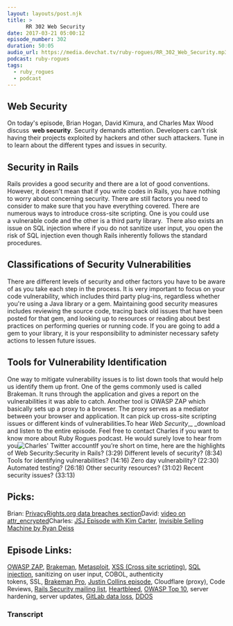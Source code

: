 ```yaml
---
layout: layouts/post.njk
title: >
      RR 302 Web Security
date: 2017-03-21 05:00:12
episode_number: 302
duration: 50:05
audio_url: https://media.devchat.tv/ruby-rogues/RR_302_Web_Security.mp3
podcast: ruby-rogues
tags: 
  - ruby_rogues
  - podcast
---
```


## **Web Security**
On today's episode, Brian Hogan, David Kimura, and Charles Max Wood discuss **&nbsp;web security**.&nbsp;Security&nbsp;demands attention. Developers can't risk having their projects exploited by hackers and other such attackers. Tune in to learn about the different types and issues in security.
## **Security in&nbsp;Rails**
Rails provides a good security and there are a lot of good conventions. However, it doesn't mean that if you write codes in Rails, you have nothing to worry about concerning security. There are still factors you need to consider&nbsp;to make sure that you have everything covered. There are numerous ways to introduce cross-site scripting. One is you could use a&nbsp;vulnerable code and the other is a third party library. &nbsp;There also exists an issue on SQL injection where if you do not sanitize user input, you open the risk of SQL injection even though Rails inherently follows the standard procedures.
## **Classifications of Security Vulnerabilities**
There are different levels of security and other factors you have to be aware of as you take each step in the process. It is very important to focus on your code vulnerability, which includes third party plug-ins, regardless whether you're using a Java library or a gem. Maintaining good security measures includes reviewing the source code, tracing back old issues that have been posted for that gem, and looking up to resources or reading about best practices on performing queries or running code. If you are going to add a gem to your library, it is your responsibility to administer necessary safety actions to lessen future issues.
## **Tools for Vulnerability Identification**
One way to mitigate vulnerability issues is to list down tools that would help us identify them up front. One of the gems commonly used is called Brakeman. It runs through the application and gives a report on the vulnerabilities it was able to catch. Another tool is OWASP ZAP which basically sets up a proxy to a browser. The proxy serves as a mediator between your browser and application. It can pick up cross-site scripting issues or different kinds of vulnerabilities.To hear _Web Security_,_&nbsp;_download and listen to the entire episode. Feel free to contact Charles if you want to know more about Ruby Rogues podcast. He would surely love to hear from you![Charles' Twitter account](https://twitter.com/cmaxw)If you’re short on time, here are the highlights of Web Security:Security in Rails? (3:29) Different levels of security? (8:34) Tools for identifying vulnerabilities? (14:16) Zero day vulnerability? (22:30) Automated testing? (26:18) Other security resources? (31:02) Recent security issues? (33:13)
## **Picks:**
Brian: [PrivacyRights.org data breaches section](https://www.privacyrights.org/data-breaches)David: [video on attr\_encrypted](https://www.driftingruby.com/episodes/attr_encrypted)Charles: [JSJ Episode with Kim Carter](https://devchat.tv/js-jabber/jsj-251-infosec-for-web-developers-with-kim-carter), [Invisible Selling Machine&nbsp;by Ryan Deiss](https://invisiblesellingmachine.com/)
## **Episode Links:**
[OWASP ZAP](https://www.owasp.org/index.php/OWASP_Zed_Attack_Proxy_Project),&nbsp;[Brakeman](http://brakemanscanner.org/),&nbsp;[Metasploit](https://www.metasploit.com/),&nbsp;[XSS (Cross site scripting)](https://www.owasp.org/index.php/Cross-site_Scripting_(XSS)),&nbsp;[SQL injection](https://www.owasp.org/index.php/SQL_Injection),&nbsp;sanitizing on user input,&nbsp;COBOL,&nbsp;authenticity tokens,&nbsp;SSL,&nbsp;[Brakeman Pro](https://brakemanpro.com/),&nbsp;[Justin Collins episode](https://devchat.tv/ruby-rogues/219-rr-brakeman-and-rails-security-with-justin-collins),&nbsp;Cloudflare (proxy),&nbsp;Code Reviews,&nbsp;[Rails Security mailing list](https://groups.google.com/forum/#!forum/rubyonrails-security),&nbsp;[Heartbleed](http://heartbleed.com/),&nbsp;[OWASP Top 10](https://www.owasp.org/index.php/Category:OWASP_Top_Ten_Project),&nbsp;server hardening,&nbsp;server updates,&nbsp;[GitLab data loss](https://about.gitlab.com/2017/02/01/gitlab-dot-com-database-incident/), [DDOS](https://en.wikipedia.org/wiki/Denial-of-service_attack)

### Transcript


